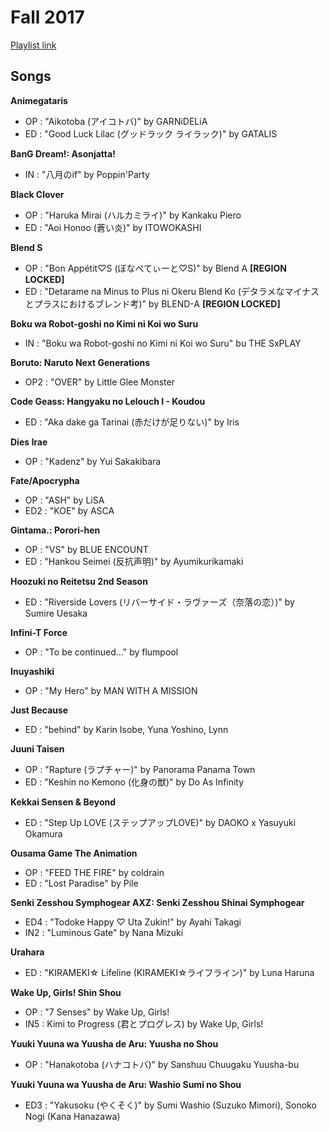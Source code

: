 # Fall 2017

[Playlist link](https://open.spotify.com/user/fz230568w0ccmom2dg3zvxq1h/playlist/1zK9Fji4tXSVuzhjpcCF1Y?si=oAiOPLhvQH-TKsaez3EhLw)

## Songs

**Animegataris**
* OP : "Aikotoba (アイコトバ)" by GARNiDELiA
* ED : "Good Luck Lilac (グッドラック ライラック)" by GATALIS

**BanG Dream!: Asonjatta!**
* IN : "八月のif" by Poppin'Party

**Black Clover**
* OP : "Haruka Mirai (ハルカミライ)" by Kankaku Piero
* ED : "Aoi Honoo (蒼い炎)" by ITOWOKASHI

**Blend S**
* OP : "Bon Appétit♡S (ぼなぺてぃーと♡S)" by Blend A **[REGION LOCKED]**
* ED : "Detarame na Minus to Plus ni Okeru Blend Ko (デタラメなマイナスとプラスにおけるブレンド考)" by BLEND-A **[REGION LOCKED]**

**Boku wa Robot-goshi no Kimi ni Koi wo Suru**
* IN : "Boku wa Robot-goshi no Kimi ni Koi wo Suru" bu THE SxPLAY

**Boruto: Naruto Next Generations**
* OP2 : "OVER" by Little Glee Monster

**Code Geass: Hangyaku no Lelouch I - Koudou**
* ED : "Aka dake ga Tarinai (赤だけが足りない)" by Iris

**Dies Irae**
* OP : "Kadenz" by Yui Sakakibara

**Fate/Apocrypha**
* OP : "ASH" by LiSA
* ED2 : "KOE" by ASCA

**Gintama.: Porori-hen**
* OP : "VS" by BLUE ENCOUNT
* ED : "Hankou Seimei (反抗声明)" by Ayumikurikamaki

**Hoozuki no Reitetsu 2nd Season**
* ED : "Riverside Lovers (リバーサイド・ラヴァーズ（奈落の恋）)" by Sumire Uesaka

**Infini-T Force**
* OP : "To be continued…" by flumpool

**Inuyashiki**
* OP : "My Hero" by MAN WITH A MISSION

**Just Because**
* ED : "behind" by Karin Isobe, Yuna Yoshino, Lynn

**Juuni Taisen**
* OP : "Rapture (ラプチャー)" by Panorama Panama Town
* ED : "Keshin no Kemono (化身の獣)" by Do As Infinity

**Kekkai Sensen & Beyond**
* ED : "Step Up LOVE (ステップアップLOVE)" by DAOKO x Yasuyuki Okamura

**Ousama Game The Animation**
* OP : "FEED THE FIRE" by coldrain
* ED : "Lost Paradise" by Pile

**Senki Zesshou Symphogear AXZ: Senki Zesshou Shinai Symphogear**
* ED4 : "Todoke Happy ♡ Uta Zukin!" by Ayahi Takagi
* IN2 : "Luminous Gate" by Nana Mizuki

**Urahara**
* ED : "KIRAMEKI☆ Lifeline (KIRAMEKI☆ライフライン)" by Luna Haruna

**Wake Up, Girls! Shin Shou**
* OP : "7 Senses" by Wake Up, Girls!
* IN5 : Kimi to Progress (君とプログレス) by Wake Up, Girls!

**Yuuki Yuuna wa Yuusha de Aru: Yuusha no Shou**
* OP : "Hanakotoba (ハナコトバ)" by Sanshuu Chuugaku Yuusha-bu

**Yuuki Yuuna wa Yuusha de Aru: Washio Sumi no Shou**
* ED3 : "Yakusoku (やくそく)" by Sumi Washio (Suzuko Mimori), Sonoko Nogi (Kana Hanazawa)